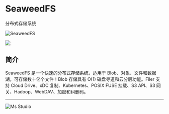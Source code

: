 # SeaweedFS

分布式存储系统

![SeaweedFS](https://file.lifebus.top/imgs/seaweedfs_cover.png)

![](https://img.shields.io/badge/%E6%96%B0%E7%96%86%E8%90%8C%E6%A3%AE%E8%BD%AF%E4%BB%B6%E5%BC%80%E5%8F%91%E5%B7%A5%E4%BD%9C%E5%AE%A4-%E6%8F%90%E4%BE%9B%E6%8A%80%E6%9C%AF%E6%94%AF%E6%8C%81-blue)

## 简介

SeaweedFS 是一个快速的分布式存储系统，适用于 Blob、对象、文件和数据湖，可存储数十亿个文件！Blob 存储具有 O(1)
磁盘寻道和云分层功能。Filer 支持 Cloud Drive、xDC 复制、Kubernetes、POSIX FUSE 挂载、S3 API、S3 网关、Hadoop、WebDAV、加密和纠删码。

---

![Ms Studio](https://file.lifebus.top/imgs/ms_blank_001.png)
